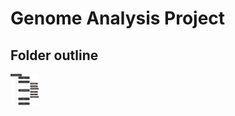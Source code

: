 # Genome Analysis Project

## Folder outline

<img src="folderoutline.png" style="max-height: 50px; max-width: 50px;"/>
